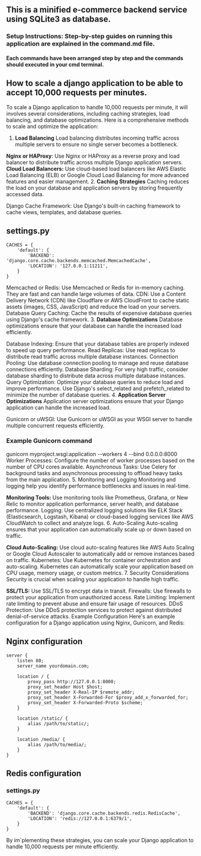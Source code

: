 ## This is a minified e-commerce backend service using SQLite3 as database.

### Setup Instructions: Step-by-step guides on running this application are explained in the command.md file.
#### Each commands have been arranged step by step and the commands should executed in your cmd terminal.



## How to scale a django application to be able to accept 10,000 requests per minutes.

To scale a Django application to handle 10,000 requests per minute, it will involves several considerations, including caching strategies, load balancing, and database optimizations. Here is a comprehensive methods to scale and optimize the application:

1. **Load Balancing**
Load balancing distributes incoming traffic across multiple servers to ensure no single server becomes a bottleneck.

**Nginx or HAProxy**: Use Nginx or HAProxy as a reverse proxy and load balancer to distribute traffic across multiple Django application servers.
**Cloud Load Balancers:** Use cloud-based load balancers like AWS Elastic Load Balancing (ELB) or Google Cloud Load Balancing for more advanced features and easier management.
2. **Caching Strategies**
Caching reduces the load on your database and application servers by storing frequently accessed data.

Django Cache Framework: Use Django's built-in caching framework to cache views, templates, and database queries.

## settings.py
```
CACHES = {
    'default': {
        'BACKEND': 'django.core.cache.backends.memcached.MemcachedCache',
        'LOCATION': '127.0.0.1:11211',
    }
}
```
Memcached or Redis: Use Memcached or Redis for in-memory caching. They are fast and can handle large volumes of data.
CDN: Use a Content Delivery Network (CDN) like Cloudflare or AWS CloudFront to cache static assets (images, CSS, JavaScript) and reduce the load on your servers.
Database Query Caching: Cache the results of expensive database queries using Django's cache framework.
3. **Database Optimizations**
Database optimizations ensure that your database can handle the increased load efficiently.

Database Indexing: Ensure that your database tables are properly indexed to speed up query performance.
Read Replicas: Use read replicas to distribute read traffic across multiple database instances.
Connection Pooling: Use database connection pooling to manage and reuse database connections efficiently.
Database Sharding: For very high traffic, consider database sharding to distribute data across multiple database instances.
Query Optimization: Optimize your database queries to reduce load and improve performance. Use Django's select_related and prefetch_related to minimize the number of database queries.
4. **Application Server Optimizations**
Application server optimizations ensure that your Django application can handle the increased load.

Gunicorn or uWSGI: Use Gunicorn or uWSGI as your WSGI server to handle multiple concurrent requests efficiently.

### Example Gunicorn command
gunicorn myproject.wsgi:application --workers 4 --bind 0.0.0.0:8000
Worker Processes: Configure the number of worker processes based on the number of CPU cores available.
Asynchronous Tasks: Use Celery for background tasks and asynchronous processing to offload heavy tasks from the main application.
5. Monitoring and Logging
Monitoring and logging help you identify performance bottlenecks and issues in real-time.

**Monitoring Tools:** Use monitoring tools like Prometheus, Grafana, or New Relic to monitor application performance, server health, and database performance.
Logging: Use centralized logging solutions like ELK Stack (Elasticsearch, Logstash, Kibana) or cloud-based logging services like AWS CloudWatch to collect and analyze logs.
6. Auto-Scaling
Auto-scaling ensures that your application can automatically scale up or down based on traffic.

**Cloud Auto-Scaling:** Use cloud auto-scaling features like AWS Auto Scaling or Google Cloud Autoscaler to automatically add or remove instances based on traffic.
Kubernetes: Use Kubernetes for container orchestration and auto-scaling. Kubernetes can automatically scale your application based on CPU usage, memory usage, or custom metrics.
7. Security Considerations
Security is crucial when scaling your application to handle high traffic.

**SSL/TLS:** Use SSL/TLS to encrypt data in transit.
Firewalls: Use firewalls to protect your application from unauthorized access.
Rate Limiting: Implement rate limiting to prevent abuse and ensure fair usage of resources.
DDoS Protection: Use DDoS protection services to protect against distributed denial-of-service attacks.
Example Configuration
Here's an example configuration for a Django application using Nginx, Gunicorn, and Redis:


## Nginx configuration
```
server {
    listen 80;
    server_name yourdomain.com;

    location / {
        proxy_pass http://127.0.0.1:8000;
        proxy_set_header Host $host;
        proxy_set_header X-Real-IP $remote_addr;
        proxy_set_header X-Forwarded-For $proxy_add_x_forwarded_for;
        proxy_set_header X-Forwarded-Proto $scheme;
    }

    location /static/ {
        alias /path/to/static/;
    }

    location /media/ {
        alias /path/to/media/;
    }
}
```

## Redis configuration
### settings.py
```
CACHES = {
    'default': {
        'BACKEND': 'django.core.cache.backends.redis.RedisCache',
        'LOCATION': 'redis://127.0.0.1:6379/1',
    }
}
```
By im`plementing these strategies, you can scale your Django application to handle 10,000 requests per minute efficiently.